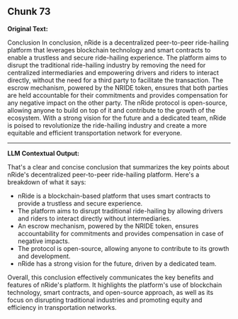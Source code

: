 ## Chunk 73

**Original Text:**

Conclusion
In conclusion, nRide is a decentralized peer-to-peer ride-hailing platform that leverages blockchain technology and smart contracts to enable a trustless and secure ride-hailing experience. The platform aims to disrupt the traditional ride-hailing industry by removing the need for centralized intermediaries and empowering drivers and riders to interact directly, without the need for a third party to facilitate the transaction. The
escrow mechanism, powered by the NRIDE token, ensures that both parties are held accountable for their
commitments and provides compensation for any negative impact on the other party. The nRide protocol is
open-source, allowing anyone to build on top of it and contribute to the growth of the ecosystem. With a
strong vision for the future and a dedicated team, nRide is poised to revolutionize the ride-hailing industry
and create a more equitable and efficient transportation network for everyone.

---

**LLM Contextual Output:**

That's a clear and concise conclusion that summarizes the key points about nRide's decentralized peer-to-peer ride-hailing platform. Here's a breakdown of what it says:

* nRide is a blockchain-based platform that uses smart contracts to provide a trustless and secure experience.
* The platform aims to disrupt traditional ride-hailing by allowing drivers and riders to interact directly without intermediaries.
* An escrow mechanism, powered by the NRIDE token, ensures accountability for commitments and provides compensation in case of negative impacts.
* The protocol is open-source, allowing anyone to contribute to its growth and development.
* nRide has a strong vision for the future, driven by a dedicated team.

Overall, this conclusion effectively communicates the key benefits and features of nRide's platform. It highlights the platform's use of blockchain technology, smart contracts, and open-source approach, as well as its focus on disrupting traditional industries and promoting equity and efficiency in transportation networks.
